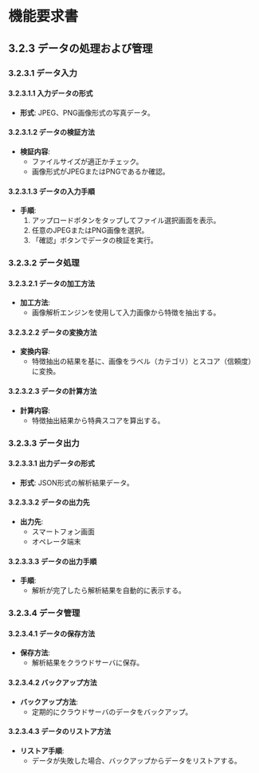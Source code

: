 # 機能要求書

## 3.2.3 データの処理および管理

### 3.2.3.1 データ入力

#### 3.2.3.1.1 入力データの形式

- **形式**: JPEG、PNG画像形式の写真データ。

#### 3.2.3.1.2 データの検証方法

- **検証内容**:
  - ファイルサイズが適正かチェック。
  - 画像形式がJPEGまたはPNGであるか確認。

#### 3.2.3.1.3 データの入力手順

- **手順**:
  1. アップロードボタンをタップしてファイル選択画面を表示。
  2. 任意のJPEGまたはPNG画像を選択。
  3. 「確認」ボタンでデータの検証を実行。

### 3.2.3.2 データ処理

#### 3.2.3.2.1 データの加工方法

- **加工方法**:
  - 画像解析エンジンを使用して入力画像から特徴を抽出する。

#### 3.2.3.2.2 データの変換方法

- **変換内容**:
  - 特徴抽出の結果を基に、画像をラベル（カテゴリ）とスコア（信頼度）に変換。

#### 3.2.3.2.3 データの計算方法

- **計算内容**:
  - 特徴抽出結果から特典スコアを算出する。

### 3.2.3.3 データ出力

#### 3.2.3.3.1 出力データの形式

- **形式**: JSON形式の解析結果データ。

#### 3.2.3.3.2 データの出力先

- **出力先**:
  - スマートフォン画面
  - オペレータ端末

#### 3.2.3.3.3 データの出力手順

- **手順**:
  - 解析が完了したら解析結果を自動的に表示する。

### 3.2.3.4 データ管理

#### 3.2.3.4.1 データの保存方法

- **保存方法**:
  - 解析結果をクラウドサーバに保存。

#### 3.2.3.4.2 バックアップ方法

- **バックアップ方法**:
  - 定期的にクラウドサーバのデータをバックアップ。

#### 3.2.3.4.3 データのリストア方法

- **リストア手順**:
  - データが失敗した場合、バックアップからデータをリストアする。